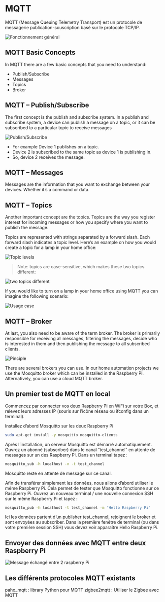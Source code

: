 # MQTT

MQTT (Message Queuing Telemetry Transport) est un protocole de messagerie publication-souscription  basé sur le protocole TCP/IP.

![Fonctionnement général](https://www.framboise314.fr/wp-content/uploads/2018/06/principe_MQTT_600px.png)

## MQTT Basic Concepts

In MQTT there are a few basic concepts that you need to understand:

* Publish/Subscribe
* Messages
* Topics
* Broker

## MQTT – Publish/Subscribe

The first concept is the publish and subscribe system. In a publish and subscribe system, a device can publish a message on a topic, or it can be subscribed to a particular topic to receive messages

![Publish/Subscribe](https://gndtovcchome.files.wordpress.com/2020/04/publish-subscribe.png)

* For example Device 1 publishes on a topic.
* Device 2 is subscribed to the same topic as device 1 is publishing in.
* So, device 2 receives the message.

## MQTT – Messages

Messages are the information that you want to exchange between your devices. Whether it’s a command or data.

## MQTT – Topics

Another important concept are the topics. Topics are the way you register interest for incoming messages or how you specify where you want to publish the message.

Topics are represented with strings separated by a forward slash. Each forward slash indicates a topic level. Here’s an example on how you would create a topic for a lamp in your home office:

![Topic levels](https://gndtovcchome.files.wordpress.com/2020/04/5mqtt-topics.jpg)

> Note: topics are case-sensitive, which makes these two topics different:

![two topics different](https://gndtovcchome.files.wordpress.com/2020/04/7case-sensitive-300x188-1.jpg)

If you would like to turn on a lamp in your home office using MQTT you can imagine the following scenario:

![Usage case](https://gndtovcchome.files.wordpress.com/2020/04/publish-subscribe-example.png)

## MQTT – Broker

At last, you also need to be aware of the term broker.
The broker is primarily responsible for receiving all messages, filtering the messages, decide who is interested in them and then publishing the message to all subscribed clients.

![Pinciple](https://gndtovcchome.files.wordpress.com/2020/04/mqtt_broker.png)

There are several brokers you can use. In our home automation projects we use the Mosquitto broker which can be installed in the Raspberry Pi. Alternatively, you can use a cloud MQTT broker.

## Un premier test de MQTT en local

Commencez par connecter vos deux Raspberry Pi en WiFi sur votre Box, et relevez leurs adresses IP (souris sur l’icône réseau ou ifconfig dans un terminal).

Installez d’abord Mosquitto sur les deux Raspberry Pi

```bash
sudo apt-get install -y mosquitto mosquitto-clients
```

Après l’installation, un serveur Mosquitto est démarré automatiquement. Ouvrez un abonné (subscriber) dans le canal “test_channel” en attente de messages sur un des Raspberry Pi. Dans un terminal tapez :

```bash
mosquitto_sub -h localhost -v -t test_channel
```
Mosquitto reste en attente de message sur ce canal.

Afin de transférer simplement les données, nous allons d’abord utiliser le même Raspberry Pi. Cela permet de tester que Mosquitto fonctionne sur ce Raspberry Pi. Ouvrez un nouveau terminal / une nouvelle connexion SSH sur le même Raspberry Pi et tapez :
```bash
mosquitto_pub -h localhost -t test_channel -m "Hello Raspberry Pi"
```
Ici les données partent d’un publisher test_channel, rejoignent le broker et sont envoyées au subscriber. Dans la première fenêtre de terminal (ou dans votre première session SSH) vous devez voir apparaître Hello Raspberry Pi.

## Envoyer des données avec MQTT entre deux Raspberry Pi

![Message échangé entre 2 raspberry Pi](https://www.framboise314.fr/wp-content/uploads/2018/06/mqtt_test02_600px.png)


## Les différents protocoles MQTT existants

paho_mqtt : library Python pour MQTT
zigbee2mqtt : Utiliser le Zigbee avec MQTT